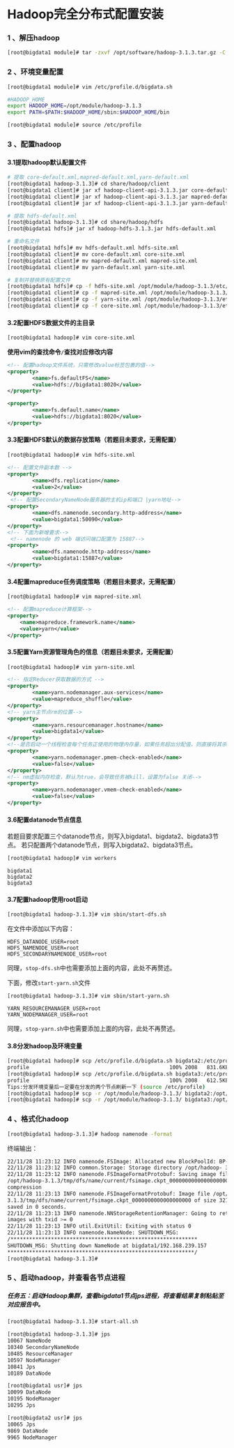 # Hadoop完全分布式配置安装
### 1 、解压hadoop
```bash
[root@bigdata1 module]# tar -zxvf /opt/software/hadoop-3.1.3.tar.gz -C /opt/module/
```
### 2 、环境变量配置
```bash
[root@bigdata1 module]# vim /etc/profile.d/bigdata.sh
```
```bash
#HADOOP_HOME
export HADOOP_HOME=/opt/module/hadoop-3.1.3
export PATH=$PATH:$HADOOP_HOME/sbin:$HADOOP_HOME/bin
```

```bash
[root@bigdata1 module]# source /etc/profile
```

### 3 、配置hadoop

#### 3.1提取hadoop默认配置文件
```bash
# 提取 core-default.xml,mapred-default.xml,yarn-default.xml
[root@bigdata1 hadoop-3.1.3]# cd share/hadoop/client
[root@bigdata1 client]# jar xf hadoop-client-api-3.1.3.jar core-default.xml
[root@bigdata1 client]# jar xf hadoop-client-api-3.1.3.jar mapred-default.xml
[root@bigdata1 client]# jar xf hadoop-client-api-3.1.3.jar yarn-default.xml

# 提取 hdfs-default.xml
[root@bigdata1 hadoop-3.1.3]# cd share/hadoop/hdfs
[root@bigdata1 hdfs]# jar xf hadoop-hdfs-3.1.3.jar hdfs-default.xml

# 重命名文件
[root@bigdata1 hdfs]# mv hdfs-default.xml hdfs-site.xml
[root@bigdata1 client]# mv core-default.xml core-site.xml
[root@bigdata1 client]# mv mapred-default.xml mapred-site.xml
[root@bigdata1 client]# mv yarn-default.xml yarn-site.xml

# 复制并替换原有配置文件
[root@bigdata1 hdfs]# cp -f hdfs-site.xml /opt/module/hadoop-3.1.3/etc/hadoop/
[root@bigdata1 client]# cp -f mapred-site.xml /opt/module/hadoop-3.1.3/etc/hadoop/
[root@bigdata1 client]# cp -f yarn-site.xml /opt/module/hadoop-3.1.3/etc/hadoop/
[root@bigdata1 client]# cp -f core-site.xml /opt/module/hadoop-3.1.3/etc/hadoop/

```

#### 3.2配置HDFS数据文件的主目录

```bash
[root@bigdata1 hadoop]# vim core-site.xml
```
**使用vim的查找命令`/`查找对应修改内容**

```xml
<!-- 配置hadoop文件系统，只需修改value标签包裹的值-->
<property>
        <name>fs.defaultFS</name>
        <value>hdfs://bigdata1:8020</value>
</property>

<property>
        <name>fs.default.name</name>
        <value>hdfs://bigdata1:8020</value>
</property>
```

#### 3.3配置HDFS默认的数据存放策略（若题目未要求，无需配置）

```bash
[root@bigdata1 hadoop]# vim hdfs-site.xml
```

```xml
<!-- 配置文件副本数 -->
<property>
        <name>dfs.replication</name>
        <value>2</value>
</property>
 <!-- 配置SecondaryNameNode服务器的主机ip和端口 |yarn地址-->
<property>
        <name>dfs.namenode.secondary.http-address</name>
        <value>bigdata1:50090</value>
</property>
<!-- 下面为新增要求-->
 <!-- namenode 的 web 端访问端口配置为 15887-->
<property>
        <name>dfs.namenode.http-address</name>
        <value>bigdata1:15887</value>
</property>
```

#### 3.4配置mapreduce任务调度策略（若题目未要求，无需配置）

```bash
[root@bigdata1 hadoop]# vim mapred-site.xml
```

```xml
<!-- 配置mapreduce计算框架-->
<property>
    <name>mapreduce.framework.name</name>
    <value>yarn</value>
</property>
```

#### 3.5配置Yarn资源管理角色的信息（若题目未要求，无需配置）

```bash
[root@bigdata1 hadoop]# vim yarn-site.xml
```

```xml
<!-- 指定Reducer获取数据的方式 -->
<property>
        <name>yarn.nodemanager.aux-services</name>
        <value>mapreduce_shuffle</value>
</property>
<!-- yarn主节点rm的位置-->
<property>
        <name>yarn.resourcemanager.hostname</name>
        <value>bigdata1</value>
</property>
<!--是否启动一个线程检查每个任务正使用的物理内存量，如果任务超出分配值，则直接将其杀掉，默认 是 true -->
<property>
        <name>yarn.nodemanager.pmem-check-enabled</name>
        <value>false</value>
</property>
<!-- nm虚拟内存检查，默认为true，会导致任务被kill，设置为false 关闭-->
<property>
        <name>yarn.nodemanager.vmem-check-enabled</name>
        <value>false</value>
</property>
```

#### 3.6配置datanode节点信息

若题目要求配置三个datanode节点，则写入bigdata1、bigdata2、bigdata3节点。
若只配置两个datanode节点，则写入bigdata2、bigdata3节点。

```bash
[root@bigdata1 hadoop]# vim workers
```

```
bigdata1
bigdata2
bigdata3
```

#### 3.7配置hadoop使用root启动

```bash
[root@bigdata1 hadoop-3.1.3]# vim sbin/start-dfs.sh
```

在文件中添加以下内容：

```
HDFS_DATANODE_USER=root
HDFS_NAMENODE_USER=root
HDFS_SECONDARYNAMENODE_USER=root
```

同理，`stop-dfs.sh`中也需要添加上面的内容，此处不再赘述。

下面，修改`start-yarn.sh`文件

```bash
[root@bigdata1 hadoop-3.1.3]# vim sbin/start-yarn.sh
```

```
YARN_RESOURCEMANAGER_USER=root
YARN_NODEMANAGER_USER=root
```

同理，`stop-yarn.sh`中也需要添加上面的内容，此处不再赘述。

#### 3.8分发hadoop及环境变量

```bash
[root@bigdata1 hadoop]# scp /etc/profile.d/bigdata.sh bigdata2:/etc/profile.d/
profile												100% 2008   831.6KB/s   00:00			# 此为成功的提示
[root@bigdata1 hadoop]# scp /etc/profile.d/bigdata.sh bigdata3:/etc/profile.d/
profile												100% 2008   612.5KB/s   00:00			# 此为成功的提示
Tips:分发环境变量后一定要在分发的两个节点刷新一下 (source /etc/profile)
[root@bigdata1 hadoop]# scp -r /opt/module/hadoop-3.1.3/ bigdata2:/opt/module/
[root@bigdata1 hadoop]# scp -r /opt/module/hadoop-3.1.3/ bigdata3:/opt/module/
```

### 4 、格式化hadoop

```bash
[root@bigdata1 hadoop-3.1.3]# hadoop namenode -format
```

终端输出：

```bash
22/11/28 11:23:12 INFO namenode.FSImage: Allocated new BlockPoolId: BP- 1254736198-192.168.239.157-1669605792805
22/11/28 11:23:12 INFO common.Storage: Storage directory /opt/hadoop- 3.1.3/tmp/dfs/name has been successfully formatted. 											# 出现successfully formatted则证明格式化成功
22/11/28 11:23:12 INFO namenode.FSImageFormatProtobuf: Saving image file
/opt/hadoop-3.1.3/tmp/dfs/name/current/fsimage.ckpt_0000000000000000000 using no
compression
22/11/28 11:23:13 INFO namenode.FSImageFormatProtobuf: Image file /opt/hadoop-
3.1.3/tmp/dfs/name/current/fsimage.ckpt_0000000000000000000 of size 321 bytes
saved in 0 seconds.
22/11/28 11:23:13 INFO namenode.NNStorageRetentionManager: Going to retain 1
images with txid >= 0
22/11/28 11:23:13 INFO util.ExitUtil: Exiting with status 0
22/11/28 11:23:13 INFO namenode.NameNode: SHUTDOWN_MSG:
/************************************************************
SHUTDOWN_MSG: Shutting down NameNode at bigdata1/192.168.239.157
************************************************************/
[root@bigdata1 hadoop-3.1.3]#
```

### 5 、启动hadoop，并查看各节点进程

##### 任务五：启动Hadoop集群，查看bigdata1节点jps进程，将查看结果复制粘贴至对应报告中。

```bash
[root@bigdata1 hadoop-3.1.3]# start-all.sh
```
```bash
[root@bigdata1 hadoop-3.1.3]# jps
10067 NameNode
10340 SecondaryNameNode
10485 ResourceManager
10597 NodeManager
10841 Jps
10189 DataNode
```
```bash
[root@bigdata1 usr]# jps
10099 DataNode
10195 NodeManager
10295 Jps
```
```bash
[root@bigdata2 usr]# jps
10065 Jps
9869 DataNode
9965 NodeManager
```